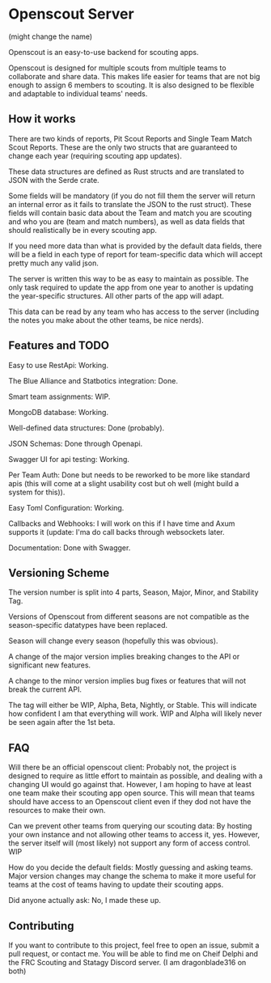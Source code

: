 # Openscout Server
(might change the name)

Openscout is an easy-to-use backend for scouting apps.

Openscout is designed for multiple scouts from multiple teams to collaborate and share data. This makes life easier for teams that are not big enough to assign 6 members to scouting.
It is also designed to be flexible and adaptable to individual teams' needs.

## How it works

There are two kinds of reports, Pit Scout Reports and Single Team Match Scout Reports.
These are the only two structs that are guaranteed to change each year (requiring scouting app updates).

These data structures are defined as Rust structs and are translated to JSON with the Serde crate.

Some fields will be mandatory (if you do not fill them the server will return an internal error as it fails to translate the JSON to the rust struct).
These fields will contain basic data about the Team and match you are scouting and who you are (team and match numbers), as well as data fields that should realistically be in every scouting app.

If you need more data than what is provided by the default data fields, there will be a field in each type of report for team-specific data which will accept pretty much any valid json.

The server is written this way to be as easy to maintain as possible. 
The only task required to update the app from one year to another is updating the year-specific structures.
All other parts of the app will adapt.

This data can be read by any team who has access to the server (including the notes you make about the other teams, be nice nerds).


## Features and TODO

Easy to use RestApi: Working.

The Blue Alliance and Statbotics integration: Done.

Smart team assignments: WIP.

MongoDB database: Working.

Well-defined data structures: Done (probably).

JSON Schemas: Done through Openapi.

Swagger UI for api testing: Working.

Per Team Auth: Done but needs to be reworked to be more like standard apis (this will come at a slight usability cost but oh well (might build a system for this)).

Easy Toml Configuration: Working.

Callbacks and Webhooks: I will work on this if I have time and Axum supports it (update: I'ma do call backs through websockets later.

Documentation: Done with Swagger.

## Versioning Scheme

The version number is split into 4 parts, Season, Major, Minor, and Stability Tag.

Versions of Openscout from different seasons are not compatible as the season-specific datatypes have been replaced.


Season will change every season (hopefully this was obvious).

A change of the major version implies breaking changes to the API or significant new features.

A change to the minor version implies bug fixes or features that will not break the current API.

The tag will either be WIP, Alpha, Beta, Nightly, or Stable. This will indicate how confident I am that everything will work. WIP and Alpha will likely never be seen again after the 1st beta.

## FAQ

Will there be an official openscout client: Probably not, the project is designed to require as little effort to maintain as possible, and dealing with a changing UI would go against that. However, I am hoping to have at least one team make their scouting app open source. This will mean that teams should have access to an Openscout client even if they dod not have the resources to make their own.

Can we prevent other teams from querying our scouting data: By hosting your own instance and not allowing other teams to access it, yes. However, the server itself will (most likely) not support any form of access control. WIP

How do you decide the default fields: Mostly guessing and asking teams. Major version changes may change the schema to make it more useful for teams at the cost of teams having to update their scouting apps.

Did anyone actually ask: No, I made these up.

## Contributing
If you want to contribute to this project, feel free to open an issue, submit a pull request, or contact me.
You will be able to find me on Cheif Delphi and the FRC Scouting and Statagy Discord server. (I am dragonblade316 on both)
